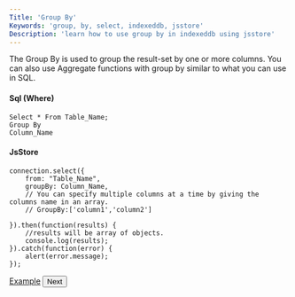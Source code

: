 ```yaml
---
Title: 'Group By'
Keywords: 'group, by, select, indexeddb, jsstore'
Description: 'learn how to use group by in indexeddb using jsstore'
---
```


The Group By is used to group the result-set by one or more columns. You can also use Aggregate functions with group by similar to what you can use in SQL.

#### Sql (Where)

```
Select * From Table_Name;
Group By
Column_Name
```

#### JsStore

```
connection.select({
    from: "Table_Name",
    groupBy: Column_Name,
    // You can specify multiple columns at a time by giving the columns name in an array.
    // GroupBy:['column1','column2']

}).then(function(results) {
    //results will be array of objects.
    console.log(results);
}).catch(function(error) {
    alert(error.message);
});
```

<p class="margin-top-40px center-align">
    <a class="btn info" target="_blank" href="https://ujjwalguptaofficial.github.io/idbstudio/?db=Demo&query=select(%7B%0A%20%20%20%20from%3A%20%22Customers%22%2C%0A%20%20%20%20groupBy%3A%22country%22%0A%7D)%3B%0A">Example</a>
    <button class="btn info btnNext">Next</button>
</p>
